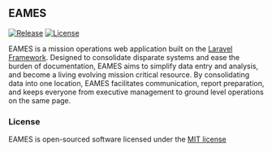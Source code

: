 EAMES
-----

[![Release](https://img.shields.io/badge/release-aplha-yellow.svg)]()
[![License](https://img.shields.io/badge/license-MIT-blue.svg)](http://opensource.org/licenses/MIT)

EAMES is a mission operations web application built on the [Laravel Framework](http://laravel.com/).  Designed to consolidate disparate systems and ease the burden of documentation, EAMES aims to simplify data entry and analysis, and become a living evolving mission critical resource.  By consolidating data into one location, EAMES facilitates communication, report preparation, and keeps everyone from executive management to ground level operations on the same page.

### License

EAMES is open-sourced software licensed under the [MIT license](http://opensource.org/licenses/MIT)
